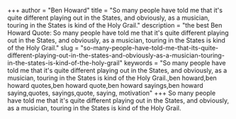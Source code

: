 +++
author = "Ben Howard"
title = "So many people have told me that it's quite different playing out in the States, and obviously, as a musician, touring in the States is kind of the Holy Grail."
description = "the best Ben Howard Quote: So many people have told me that it's quite different playing out in the States, and obviously, as a musician, touring in the States is kind of the Holy Grail."
slug = "so-many-people-have-told-me-that-its-quite-different-playing-out-in-the-states-and-obviously-as-a-musician-touring-in-the-states-is-kind-of-the-holy-grail"
keywords = "So many people have told me that it's quite different playing out in the States, and obviously, as a musician, touring in the States is kind of the Holy Grail.,ben howard,ben howard quotes,ben howard quote,ben howard sayings,ben howard saying,quotes, sayings,quote, saying, motivation"
+++
So many people have told me that it's quite different playing out in the States, and obviously, as a musician, touring in the States is kind of the Holy Grail.
